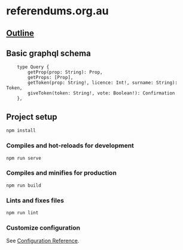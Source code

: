 # referendums.org.au
## [Outline](https://docs.google.com/presentation/d/1G1rNbbV3SiS3jxFKFflZchSNUA3JXo93JpEiTELCd1s/edit?usp=sharing)

## Basic graphql schema
```
    type Query {
        getProp(prop: String): Prop,
        getProps: [Prop],
        getToken(prop: String!, licence: Int!, surname: String): Token,
        giveToken(token: String!, vote: Boolean!): Confirmation
    },
```

## Project setup
```
npm install
```

### Compiles and hot-reloads for development
```
npm run serve
```

### Compiles and minifies for production
```
npm run build
```

### Lints and fixes files
```
npm run lint
```

### Customize configuration
See [Configuration Reference](https://cli.vuejs.org/config/).
